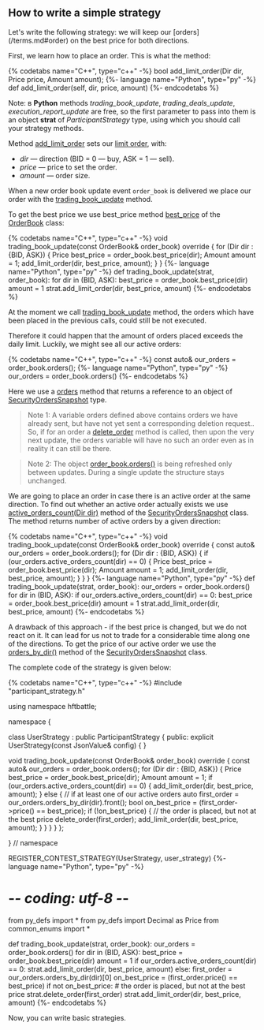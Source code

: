 ## How to write a simple strategy

Let's write the following strategy: we will keep our [orders] (/terms.md#order) on the best price for both directions.

First, we learn how to place an order.
This is what the method:

{% codetabs name="C++", type="c++" -%}
bool add_limit_order(Dir dir, Price price, Amount amount);
{%- language name="Python", type="py" -%}
def add_limit_order(self, dir, price, amount)
{%- endcodetabs %}

Note: в **Python** methods *trading_book_update*, *trading_deals_update*, *execution_report_update* are free, so the first parameter to pass into them is an object **strat** of *ParticipantStrategy* type, using which you should call your strategy methods.

Method [add_limit_order](/api/ParticipantStrategy.md#add_limit_order) sets our [limit order](/terms.md#limit_order), with:

- *dir* — direction (BID = 0 — buy, ASK = 1 — sell).
- *price* — price to set the order.
- *amount* — order size.

When a new order book update event  `order_book`  is delivered we place our order with the [trading_book_update](/api/ParticipantStrategy.md#trading_book_update) method.

To get the best price we use best_price method [best_price](/api/OrderBook.md#best_price)  of the [OrderBook](/api/OrderBook.md) class:

{% codetabs name="C++", type="c++" -%}
void trading_book_update(const OrderBook& order_book) override {
  for (Dir dir : {BID, ASK}) {
    Price best_price = order_book.best_price(dir);
    Amount amount = 1;
    add_limit_order(dir, best_price, amount);
  }
}
{%- language name="Python", type="py" -%}
def trading_book_update(strat, order_book):
    for dir in (BID, ASK):
        best_price = order_book.best_price(dir)
        amount = 1
        strat.add_limit_order(dir, best_price, amount)
{%- endcodetabs %}

At the moment we call  [trading_book_update](/api/ParticipantStrategy.md#trading_book_update) method, the orders which have been placed in the previous calls, could still be not executed.

Therefore it could happen that the amount of orders placed exceeds the daily limit.
Luckily, we might see all our active orders:

{% codetabs name="C++", type="c++" -%}
const auto& our_orders = order_book.orders();
{%- language name="Python", type="py" -%}
our_orders = order_book.orders()
{%- endcodetabs %}

Here we use a [orders](/api/OrderBook.md#orders) method that returns a reference to an object of [SecurityOrdersSnapshot](/api/SecurityOrdersSnapshot.md) type.



> Note 1: A variable  orders  defined above contains orders we have already sent, but have not yet sent a corresponding deletion request..
> So, if for an order a [delete_order](/api/ParticipantStrategy.md#delete_order) method is called, then upon the very next update, the  orders  variable will have no such an order even as in reality it can still be there.



> Note 2: The object  [order_book.orders()](/api/OrderBook.md#orders) is being refreshed only between updates. During a single update the structure stays unchanged.


We are going to place an order in case there is an active order at the same direction.
To find out whether an active order actually exists we use [active_orders_count(Dir dir)](/api/SecurityOrdersSnapshot.md#active_orders_count) method of the [SecurityOrdersSnapshot](/api/SecurityOrdersSnapshot.md) class. The method returns number of active orders by a given direction:

{% codetabs name="C++", type="c++" -%}
void trading_book_update(const OrderBook& order_book) override {
  const auto& our_orders = order_book.orders();
  for (Dir dir : {BID, ASK}) {
    if (our_orders.active_orders_count(dir) == 0) {
      Price best_price = order_book.best_price(dir);
      Amount amount = 1;
      add_limit_order(dir, best_price, amount);
    }
  }
}
{%- language name="Python", type="py" -%}
def trading_book_update(strat, order_book):
    our_orders = order_book.orders()
    for dir in (BID, ASK):
        if our_orders.active_orders_count(dir) == 0:
            best_price = order_book.best_price(dir)
            amount = 1
            strat.add_limit_order(dir, best_price, amount)
{%- endcodetabs %}

A drawback of this approach - if the best price is changed, but we do not react on it.
It can lead for us not to trade for a considerable time along one of the directions.
To get the price of our active order we use the [orders_by_dir()](/api/SecurityOrdersSnapshot.md#orders_by_dir) method of the  [SecurityOrdersSnapshot](/api/SecurityOrdersSnapshot.md#) class.

The complete code of the strategy is given below:

{% codetabs name="C++", type="c++" -%}
#include "participant_strategy.h"

using namespace hftbattle;

namespace {

class UserStrategy : public ParticipantStrategy {
public:
  explicit UserStrategy(const JsonValue& config) { }

  void trading_book_update(const OrderBook& order_book) override {
    const auto& our_orders = order_book.orders();
    for (Dir dir : {BID, ASK}) {
      Price best_price = order_book.best_price(dir);
      Amount amount = 1;
      if (our_orders.active_orders_count(dir) == 0) {
        add_limit_order(dir, best_price, amount);
      } else {  //  if at least one of our active orders
        auto first_order = our_orders.orders_by_dir(dir).front();
        bool on_best_price = (first_order->price() == best_price);
        if (!on_best_price) {  // the order is placed, but not at the best price 
          delete_order(first_order);
          add_limit_order(dir, best_price, amount);
        }
      }
    }
  }
};

}  // namespace

REGISTER_CONTEST_STRATEGY(UserStrategy, user_strategy)
{%- language name="Python", type="py" -%}
# -*- coding: utf-8 -*-

from py_defs import *
from py_defs import Decimal as Price
from common_enums import *


def trading_book_update(strat, order_book):
    our_orders = order_book.orders()
    for dir in (BID, ASK):
        best_price = order_book.best_price(dir)
        amount = 1
        if our_orders.active_orders_count(dir) == 0:
            strat.add_limit_order(dir, best_price, amount)
        else:
            first_order = our_orders.orders_by_dir(dir)[0]
            on_best_price = (first_order.price() == best_price)
            if not on_best_price:  # the order is placed, but not at the best price 
                strat.delete_order(first_order)
                strat.add_limit_order(dir, best_price, amount)
{%- endcodetabs %}

Now, you can write basic strategies.

